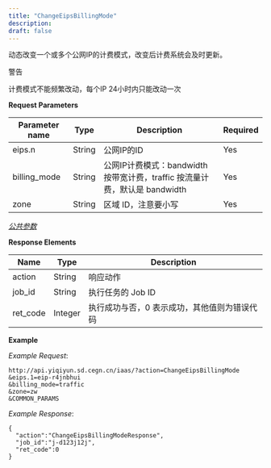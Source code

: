 ```yaml
---
title: "ChangeEipsBillingMode"
description: 
draft: false
---
```




动态改变一个或多个公网IP的计费模式，改变后计费系统会及时更新。

警告

计费模式不能频繁改动，每个IP 24小时内只能改动一次

**Request Parameters**

| Parameter name | Type | Description | Required |
| --- | --- | --- | --- |
| eips.n | String | 公网IP的ID | Yes |
| billing_mode | String | 公网IP计费模式：bandwidth 按带宽计费，traffic 按流量计费，默认是 bandwidth | Yes |
| zone | String | 区域 ID，注意要小写 | Yes |

[_公共参数_](../../../parameters/)

**Response Elements**

| Name | Type | Description |
| --- | --- | --- |
| action | String | 响应动作 |
| job_id | String | 执行任务的 Job ID |
| ret_code | Integer | 执行成功与否，0 表示成功，其他值则为错误代码 |

**Example**

_Example Request_:

```
http://api.yiqiyun.sd.cegn.cn/iaas/?action=ChangeEipsBillingMode
&eips.1=eip-r4jnbhui
&billing_mode=traffic
&zone=zw
&COMMON_PARAMS
```

_Example Response_:

```
{
  "action":"ChangeEipsBillingModeResponse",
  "job_id":"j-d123j12j",
  "ret_code":0
}
```
